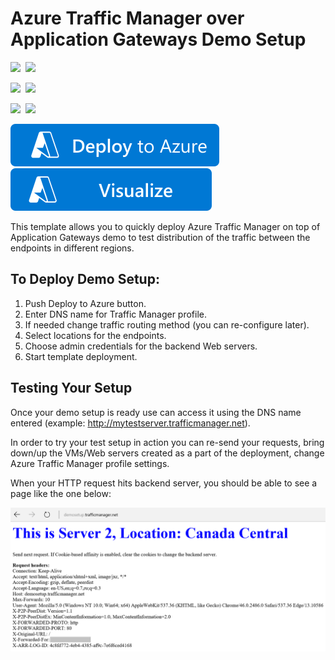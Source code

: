 # Azure Traffic Manager over Application Gateways Demo Setup

<IMG SRC="https://azurequickstartsservice.blob.core.windows.net/badges/traffic-manager-application-gateway-demo-setup/PublicLastTestDate.svg" />&nbsp;
<IMG SRC="https://azurequickstartsservice.blob.core.windows.net/badges/traffic-manager-application-gateway-demo-setup/PublicDeployment.svg" />&nbsp;

<IMG SRC="https://azurequickstartsservice.blob.core.windows.net/badges/traffic-manager-application-gateway-demo-setup/FairfaxLastTestDate.svg" />&nbsp;
<IMG SRC="https://azurequickstartsservice.blob.core.windows.net/badges/traffic-manager-application-gateway-demo-setup/FairfaxDeployment.svg" />&nbsp;

<IMG SRC="https://azurequickstartsservice.blob.core.windows.net/badges/traffic-manager-application-gateway-demo-setup/BestPracticeResult.svg" />&nbsp;
<IMG SRC="https://azurequickstartsservice.blob.core.windows.net/badges/traffic-manager-application-gateway-demo-setup/CredScanResult.svg" />&nbsp;

<a href="https://portal.azure.com/#create/Microsoft.Template/uri/https%3A%2F%2Fraw.githubusercontent.com%2FAzure%2Fazure-quickstart-templates%2Fmaster%2Ftraffic-manager-application-gateway-demo-setup%2Fazuredeploy.json" target="_blank">
    <img src="https://raw.githubusercontent.com/Azure/azure-quickstart-templates/master/1-CONTRIBUTION-GUIDE/images/deploytoazure.svg"/>
</a>
<a href="http://armviz.io/#/?load=https%3A%2F%2Fraw.githubusercontent.com%2FAzure%2Fazure-quickstart-templates%2Fmaster%2Ftraffic-manager-application-gateway-demo-setup%2Fazuredeploy.json" target="_blank">
    <img src="https://raw.githubusercontent.com/Azure/azure-quickstart-templates/master/1-CONTRIBUTION-GUIDE/images/visualizebutton.svg"/>
</a>

This template allows you to quickly deploy Azure Traffic Manager on top of Application Gateways demo to test distribution of the traffic between the endpoints in different regions.

## To Deploy Demo Setup:

1. Push Deploy to Azure button.
2. Enter DNS name for Traffic Manager profile.
3. If needed change traffic routing method (you can re-configure later).
4. Select locations for the endpoints.
5. Choose admin credentials for the backend Web servers.
6. Start template deployment.


## Testing Your Setup

Once your demo setup is ready use can access it using the DNS name entered (example: http://mytestserver.trafficmanager.net).

In order to try your test setup in action you can re-send your requests, bring down/up the VMs/Web servers created as a part of the deployment, change Azure Traffic Manager profile settings.

When your HTTP request hits backend server, you should be able to see a page like the one below:

![alt text](images/serverhit.png "Backend server response")



